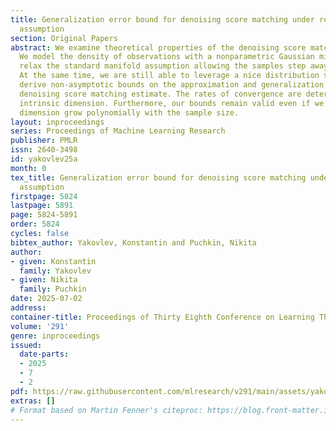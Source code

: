 ```yaml
---
title: Generalization error bound for denoising score matching under relaxed manifold
  assumption
section: Original Papers
abstract: We examine theoretical properties of the denoising score matching estimate.
  We model the density of observations with a nonparametric Gaussian mixture. We significantly
  relax the standard manifold assumption allowing the samples step away from the manifold.
  At the same time, we are still able to leverage a nice distribution structure. We
  derive non-asymptotic bounds on the approximation and generalization errors of the
  denoising score matching estimate. The rates of convergence are determined by the
  intrinsic dimension. Furthermore, our bounds remain valid even if we allow the ambient
  dimension grow polynomially with the sample size.
layout: inproceedings
series: Proceedings of Machine Learning Research
publisher: PMLR
issn: 2640-3498
id: yakovlev25a
month: 0
tex_title: Generalization error bound for denoising score matching under relaxed manifold
  assumption
firstpage: 5824
lastpage: 5891
page: 5824-5891
order: 5824
cycles: false
bibtex_author: Yakovlev, Konstantin and Puchkin, Nikita
author:
- given: Konstantin
  family: Yakovlev
- given: Nikita
  family: Puchkin
date: 2025-07-02
address:
container-title: Proceedings of Thirty Eighth Conference on Learning Theory
volume: '291'
genre: inproceedings
issued:
  date-parts:
  - 2025
  - 7
  - 2
pdf: https://raw.githubusercontent.com/mlresearch/v291/main/assets/yakovlev25a/yakovlev25a.pdf
extras: []
# Format based on Martin Fenner's citeproc: https://blog.front-matter.io/posts/citeproc-yaml-for-bibliographies/
---
```

